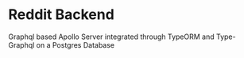 # Reddit Backend
Graphql based Apollo Server integrated through TypeORM and Type-Graphql on a Postgres Database
